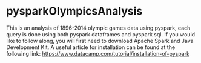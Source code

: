 # pysparkOlympicsAnalysis
This is an analysis of 1896-2014 olympic games data using pyspark, each query is done using both pyspark dataframes and pyspark sql. If you would like to follow along, you will first need to download Apache Spark and Java Development Kit. A useful article for installation can be found at the following link: https://www.datacamp.com/tutorial/installation-of-pyspark
